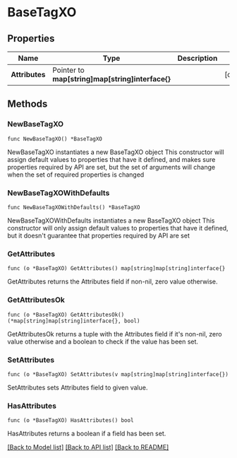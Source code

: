 # BaseTagXO

## Properties

Name | Type | Description | Notes
------------ | ------------- | ------------- | -------------
**Attributes** | Pointer to **map[string]map[string]interface{}** |  | [optional] 

## Methods

### NewBaseTagXO

`func NewBaseTagXO() *BaseTagXO`

NewBaseTagXO instantiates a new BaseTagXO object
This constructor will assign default values to properties that have it defined,
and makes sure properties required by API are set, but the set of arguments
will change when the set of required properties is changed

### NewBaseTagXOWithDefaults

`func NewBaseTagXOWithDefaults() *BaseTagXO`

NewBaseTagXOWithDefaults instantiates a new BaseTagXO object
This constructor will only assign default values to properties that have it defined,
but it doesn't guarantee that properties required by API are set

### GetAttributes

`func (o *BaseTagXO) GetAttributes() map[string]map[string]interface{}`

GetAttributes returns the Attributes field if non-nil, zero value otherwise.

### GetAttributesOk

`func (o *BaseTagXO) GetAttributesOk() (*map[string]map[string]interface{}, bool)`

GetAttributesOk returns a tuple with the Attributes field if it's non-nil, zero value otherwise
and a boolean to check if the value has been set.

### SetAttributes

`func (o *BaseTagXO) SetAttributes(v map[string]map[string]interface{})`

SetAttributes sets Attributes field to given value.

### HasAttributes

`func (o *BaseTagXO) HasAttributes() bool`

HasAttributes returns a boolean if a field has been set.


[[Back to Model list]](../README.md#documentation-for-models) [[Back to API list]](../README.md#documentation-for-api-endpoints) [[Back to README]](../README.md)


